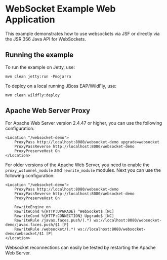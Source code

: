 # WebSocket Example Web Application

This example demonstrates how to use websockets via JSF or directly via the JSR 356 Java API for WebSockets.

## Running the example

To run the example on Jetty, use:
```
mvn clean jetty:run -Pmojarra
```

To deploy on a local running JBoss EAP/WildFly, use:
```
mvn clean wildfly:deploy
```

## Apache Web Server Proxy

For Apache Web Server version 2.4.47 or higher, you can use the following configuration:
```
<Location "/websocket-demo">
    ProxyPass http://localhost:8080/websocket-demo upgrade=websocket
    ProxyPassReverse http://localhost:8080/websocket-demo
    ProxyPreserveHost On
</Location>
```

For older versions of the Apache Web Server, you need to enable the `proxy_wstunnel_module` and `rewrite_module` modules.
Next you can use the following configuration:
```
<Location "/websocket-demo">
    ProxyPass http://localhost:8080/websocket-demo
    ProxyPassReverse http://localhost:8080/websocket-demo
    ProxyPreserveHost On

    RewriteEngine on
    RewriteCond %{HTTP:UPGRADE} ^WebSocket$ [NC]
    RewriteCond %{HTTP:CONNECTION} Upgrade$ [NC]
    RewriteRule /javax.faces.push/(.*) ws://localhost:8080/websocket-demo/javax.faces.push/$1 [P]
    RewriteRule /websocket/(.*) ws://localhost:8080/websocket-demo/websocket/$1 [P]
</Location>
```

Websocket reconnections can easily be tested by restarting the Apache Web Server.
